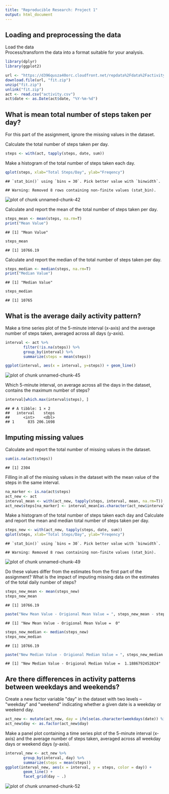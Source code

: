 ```yaml
---
title: "Reproducible Research: Project 1"
output: html_document
---
```




## Loading and preprocessing the data
Load the data  
Process/transform the data into a format suitable for your analysis.


```r
library(dplyr)
library(ggplot2)

url <- "https://d396qusza40orc.cloudfront.net/repdata%2Fdata%2Factivity.zip"
download.file(url, "fit.zip")
unzip("fit.zip")
unlink("fit.zip")
act <- read.csv("activity.csv")
act$date <- as.Date(act$date, "%Y-%m-%d")
```

## What is mean total number of steps taken per day?
For this part of the assignment, ignore the missing values in the dataset. 

Calculate the total number of steps taken per day.


```r
steps <- with(act, tapply(steps, date, sum))
```

Make a histogram of the total number of steps taken each day.


```r
qplot(steps, xlab="Total Steps/Day", ylab="Freqency")
```

```
## `stat_bin()` using `bins = 30`. Pick better value with `binwidth`.
```

```
## Warning: Removed 8 rows containing non-finite values (stat_bin).
```

![plot of chunk unnamed-chunk-42](figure/unnamed-chunk-42-1.png)


Calculate and report the mean of the total number of steps taken per day. 

```r
steps_mean <- mean(steps, na.rm=T)
print("Mean Value")
```

```
## [1] "Mean Value"
```

```r
steps_mean
```

```
## [1] 10766.19
```

Calculate and report the median of the total number of steps taken per day.


```r
steps_median <- median(steps, na.rm=T)
print("Median Value")
```

```
## [1] "Median Value"
```

```r
steps_median
```

```
## [1] 10765
```

## What is the average daily activity pattern?
Make a time series plot of the 5-minute interval (x-axis) and the average number of steps taken, averaged across all days (y-axis).

```r
interval <- act %>%
        filter(!is.na(steps)) %>%
        group_by(interval) %>%
        summarize(steps = mean(steps))

ggplot(interval, aes(x = interval, y=steps)) + geom_line()
```

![plot of chunk unnamed-chunk-45](figure/unnamed-chunk-45-1.png)

Which 5-minute interval, on average across all the days in the dataset, contains the maximum number of steps?

```r
interval[which.max(interval$steps), ]
```

```
## # A tibble: 1 × 2
##   interval    steps
##      <int>    <dbl>
## 1      835 206.1698
```

## Imputing missing values
Calculate and report the total number of missing values in the dataset.

```r
sum(is.na(act$steps))
```

```
## [1] 2304
```

Filling in all of the missing values in the dataset with the mean value of the steps in the same interval.


```r
na_marker <- is.na(act$steps)
act_new <- act
interval_mean <- with(act_new, tapply(steps, interval, mean, na.rm=T))
act_new$steps[na_marker] <- interval_mean[as.character(act_new$interval[na_marker])]
```

Make a histogram of the total number of steps taken each day and Calculate and report the mean and median total number of steps taken per day. 

```r
steps_new <- with(act_new, tapply(steps, date, sum))
qplot(steps, xlab="Total Steps/Day", ylab="Freqency")
```

```
## `stat_bin()` using `bins = 30`. Pick better value with `binwidth`.
```

```
## Warning: Removed 8 rows containing non-finite values (stat_bin).
```

![plot of chunk unnamed-chunk-49](figure/unnamed-chunk-49-1.png)

Do these values differ from the estimates from the first part of the assignment? What is the impact of imputing missing data on the estimates of the total daily number of steps?

```r
steps_new_mean <- mean(steps_new)
steps_new_mean
```

```
## [1] 10766.19
```

```r
paste("New Mean Value - Origional Mean Value = ", steps_new_mean - steps_mean)
```

```
## [1] "New Mean Value - Origional Mean Value =  0"
```

```r
steps_new_median <- median(steps_new)
steps_new_median
```

```
## [1] 10766.19
```

```r
paste("New Median Value - Origional Median Value = ", steps_new_median - steps_median)
```

```
## [1] "New Median Value - Origional Median Value =  1.1886792452824"
```


## Are there differences in activity patterns between weekdays and weekends?
Create a new factor variable "day" in the dataset with two levels – "weekday" and "weekend" indicating whether a given date is a weekday or weekend day.


```r
act_new <- mutate(act_new, day = ifelse(as.character(weekdays(date)) %in% c("Saturday", "Sunday"), "weekend", "weekday"))
act_new$day <- as.factor(act_new$day)
```

Make a panel plot containing a time series plot of the 5-minute interval (x-axis) and the average number of steps taken, averaged across all weekday days or weekend days (y-axis).


```r
interval_new <- act_new %>% 
        group_by(interval, day) %>%
        summarize(steps = mean(steps))
ggplot(interval_new, aes(x = interval, y = steps, color = day)) + 
        geom_line() +
        facet_grid(day ~ .)
```

![plot of chunk unnamed-chunk-52](figure/unnamed-chunk-52-1.png)



